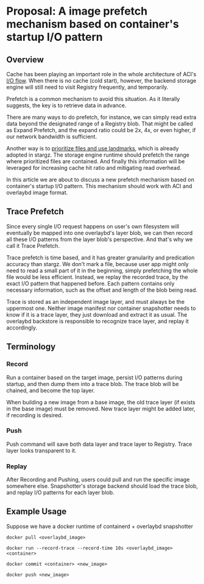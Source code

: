 # Proposal: A image prefetch mechanism based on container's startup I/O pattern

## Overview

Cache has been playing an important role in the whole architecture of ACI's [I/O flow](docs/images/image-flow.jpg "image data flow"). When there is no cache (cold start), however, the backend storage engine will still need to visit Registry frequently, and temporarily.

Prefetch is a common mechanism to avoid this situation. As it literally suggests, the key is to retrieve data in advance.

There are many ways to do prefetch, for instance, we can simply read extra data beyond the designated range of a Registry blob. That might be called as Expand Prefetch, and the expand ratio could be 2x, 4x, or even higher, if our network bandwidth is sufficient.

Another way is to [prioritize files and use landmarks](https://github.com/containerd/stargz-snapshotter/blob/master/docs/stargz-estargz.md#prioritized-files-and-landmark-files), which is already adopted in stargz. The storage engine runtime should prefetch the range where prioritized files are contained. And finally this information will be leveraged for increasing cache hit ratio and mitigating read overhead.

In this article we are about to discuss a new prefetch mechanism based on container's startup I/O pattern. This mechanism should work with ACI and overlaybd image format.

## Trace Prefetch

Since every single I/O request happens on user's own filesystem will eventually be mapped into one overlaybd's layer blob, we can then record all these I/O patterns from the layer blob's perspective. And that's why we call it Trace Prefetch.

Trace prefetch is time based, and it has greater granularity and predication accuracy than stargz. We don't mark a file, because user app might only need to read a small part of it in the beginning, simply prefetching the whole file would be less efficient. Instead, we replay the recorded trace, by the exact I/O pattern that happened before. Each pattern contains only necessary information, such as the offset and length of the blob being read.

Trace is stored as an independent image layer, and must always be the uppermost one. Neither image manifest nor container snapshotter needs to know if it is a trace layer, they just download and extract it as usual. The overlaybd backstore is responsible to recognize trace layer, and replay it accordingly.

## Terminology

### Record

Run a container based on the target image, persist I/O patterns during startup, and then dump them into a trace blob. The trace blob will be chained, and become the top layer.   

When building a new image from a base image, the old trace layer (if exists in the base image) must be removed. New trace layer might be added later, if recording is desired.

### Push 

Push command will save both data layer and trace layer to Registry. Trace layer looks transparent to it.

### Replay

After Recording and Pushing, users could pull and run the specific image somewhere else. Snapshotter's storage backend should load the trace blob, and replay I/O patterns for each layer blob.

## Example Usage

Suppose we have a docker runtime of containerd + overlaybd snapshotter
```
docker pull <overlaybd_image>

docker run --record-trace --record-time 10s <overlaybd_image> <container>

docker commit <container> <new_image>

docker push <new_image>
```